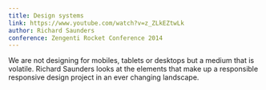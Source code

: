 ```yaml
---
title: Design systems
link: https://www.youtube.com/watch?v=z_ZLkEZtwLk
author: Richard Saunders
conference: Zengenti Rocket Conference 2014
---
```


We are not designing for mobiles, tablets or desktops but a medium that is volatile. Richard Saunders looks at the elements that make up a responsible responsive design project in an ever changing landscape.